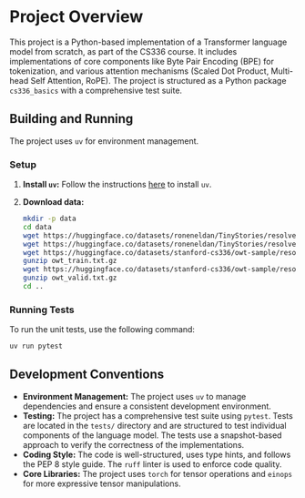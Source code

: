 # Project Overview

This project is a Python-based implementation of a Transformer language model from scratch, as part of the CS336 course. It includes implementations of core components like Byte Pair Encoding (BPE) for tokenization, and various attention mechanisms (Scaled Dot Product, Multi-head Self Attention, RoPE). The project is structured as a Python package `cs336_basics` with a comprehensive test suite.

## Building and Running

The project uses `uv` for environment management.

### Setup

1.  **Install `uv`:**
    Follow the instructions [here](https://github.com/astral-sh/uv) to install `uv`.

2.  **Download data:**
    ```sh
    mkdir -p data
    cd data
    wget https://huggingface.co/datasets/roneneldan/TinyStories/resolve/main/TinyStoriesV2-GPT4-train.txt
    wget https://huggingface.co/datasets/roneneldan/TinyStories/resolve/main/TinyStoriesV2-GPT4-valid.txt
    wget https://huggingface.co/datasets/stanford-cs336/owt-sample/resolve/main/owt_train.txt.gz
    gunzip owt_train.txt.gz
    wget https://huggingface.co/datasets/stanford-cs336/owt-sample/resolve/main/owt_valid.txt.gz
    gunzip owt_valid.txt.gz
    cd ..
    ```

### Running Tests

To run the unit tests, use the following command:

```sh
uv run pytest
```

## Development Conventions

*   **Environment Management:** The project uses `uv` to manage dependencies and ensure a consistent development environment.
*   **Testing:** The project has a comprehensive test suite using `pytest`. Tests are located in the `tests/` directory and are structured to test individual components of the language model. The tests use a snapshot-based approach to verify the correctness of the implementations.
*   **Coding Style:** The code is well-structured, uses type hints, and follows the PEP 8 style guide. The `ruff` linter is used to enforce code quality.
*   **Core Libraries:** The project uses `torch` for tensor operations and `einops` for more expressive tensor manipulations.
